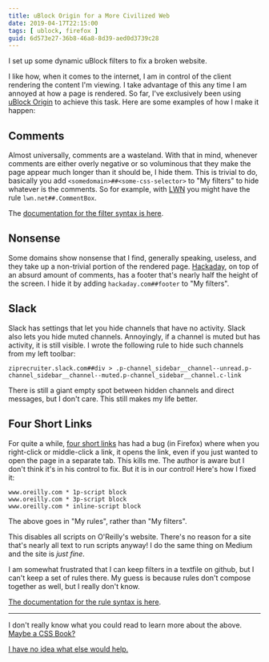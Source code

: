 ```yaml
---
title: uBlock Origin for a More Civilized Web
date: 2019-04-17T22:15:00
tags: [ ublock, firefox ]
guid: 6d573e27-36b8-46a8-8d39-aed0d3739c28
---
```

I set up some dynamic uBlock filters to fix a broken website.

<!--more-->

I like how, when it comes to the internet, I am in control of the client
rendering the content I'm viewing.  I take advantage of this any time I am
annoyed at how a page is rendered.  So far, I've exclusively been using [uBlock
Origin](https://github.com/gorhill/uBlock) to achieve this task.  Here are some
examples of how I make it happen:

## Comments

Almost universally, comments are a wasteland.  With that in mind, whenever
comments are either overly negative or so voluminous that they make the page
appear much longer than it should be, I hide them.  This is trivial to do,
basically you add `<somedomain>##<some-css-selector>` to "My filters" to hide
whatever is the comments.  So for example, with [LWN](https://lwn.net/) you
might have the rule `lwn.net##.CommentBox`.

The [documentation for the filter syntax is
here](https://github.com/gorhill/uBlock/wiki/Static-filter-syntax).

## Nonsense

Some domains show nonsense that I find, generally speaking, useless, and they
take up a non-trivial portion of the rendered page.
[Hackaday](https://hackaday.com/), on top of an absurd amount of comments, has a
footer that's nearly half the height of the screen.  I hide it by adding
`hackaday.com##footer` to "My filters".

## Slack

Slack has settings that let you hide channels that have no activity.  Slack also
lets you hide muted channels.  Annoyingly, if a channel is muted but has
activity, it is still visible.  I wrote the following rule to hide such channels
from my left toolbar: 

```
ziprecruiter.slack.com##div > .p-channel_sidebar__channel--unread.p-channel_sidebar__channel--muted.p-channel_sidebar__channel.c-link
```

There is still a giant empty spot between hidden channels and direct messages,
but I don't care.  This still makes my life better.

## Four Short Links

For quite a while, [four short
links](https://www.oreilly.com/feed/four-short-links) has had a bug (in Firefox)
where when you right-click or middle-click a link, it opens the link, even if
you just wanted to open the page in a separate tab.  This kills me.  The author
is aware but I don't think it's in his control to fix.  But it is in our
control!  Here's how I fixed it:

```
www.oreilly.com * 1p-script block
www.oreilly.com * 3p-script block
www.oreilly.com * inline-script block
```

The above goes in "My rules", rather than "My filters".

This disables all scripts on O'Reilly's website.  There's no reason for a site
that's nearly all text to run scripts anyway!  I do the same thing on Medium and
the site is *just fine*.

I am somewhat frustrated that I can keep filters in a textfile on github, but I
can't keep a set of rules there.  My guess is because rules don't compose
together as well, but I really don't know.

[The documentation for the rule syntax is
here](https://github.com/gorhill/uBlock/wiki/Dynamic-filtering:-rule-syntax).

---

I don't really know what you could read to learn more about the above.
<a target="_blank" href="https://www.amazon.com/gp/product/1449393195/ref=as_li_tl?ie=UTF8&camp=1789&creative=9325&creativeASIN=1449393195&linkCode=as2&tag=afoolishmanif-20&linkId=a2a48387aa5187d947d0d50dd307451d">Maybe a CSS Book?</a><img src="//ir-na.amazon-adsystem.com/e/ir?t=afoolishmanif-20&l=am2&o=1&a=1449393195" width="1" height="1" border="0" alt="" style="border:none !important; margin:0px !important;" />

<a target="_blank" href="https://www.amazon.com/gp/product/0399527257/ref=as_li_tl?ie=UTF8&camp=1789&creative=9325&creativeASIN=0399527257&linkCode=as2&tag=afoolishmanif-20&linkId=d54fe2dd740427b89ac43cd6637a52f3">I have no idea what else would help.</a><img src="//ir-na.amazon-adsystem.com/e/ir?t=afoolishmanif-20&l=am2&o=1&a=0399527257" width="1" height="1" border="0" alt="" style="border:none !important; margin:0px !important;" />
